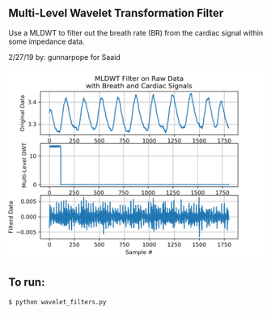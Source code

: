 ## Multi-Level Wavelet Transformation Filter
Use a MLDWT to filter out the breath rate (BR) from the cardiac signal within some impedance data.

2/27/19
by: gunnarpope for Saaid 

!['pic'](mldwt_filter_HRandBR.png)

## To run:

    $ python wavelet_filters.py


